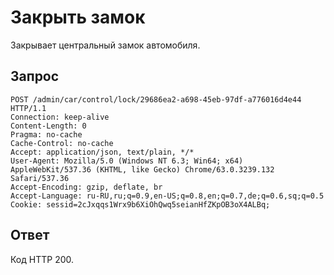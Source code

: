 # Закрыть замок

Закрывает центральный замок автомобиля.

## Запрос

    POST /admin/car/control/lock/29686ea2-a698-45eb-97df-a776016d4e44 HTTP/1.1
    Connection: keep-alive
    Content-Length: 0
    Pragma: no-cache
    Cache-Control: no-cache
    Accept: application/json, text/plain, */*
    User-Agent: Mozilla/5.0 (Windows NT 6.3; Win64; x64) AppleWebKit/537.36 (KHTML, like Gecko) Chrome/63.0.3239.132 Safari/537.36
    Accept-Encoding: gzip, deflate, br
    Accept-Language: ru-RU,ru;q=0.9,en-US;q=0.8,en;q=0.7,de;q=0.6,sq;q=0.5
    Cookie: sessid=2cJxqqs1Wrx9b6XiOhQwq5seianHfZKpOB3oX4ALBq;

## Ответ

Код HTTP 200.